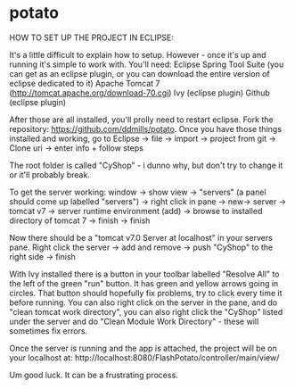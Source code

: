 potato
======

HOW TO SET UP THE PROJECT IN ECLIPSE:

It's a little difficult to explain how to setup. However - once it's up and running it's simple to work with. You'll need:
Eclipse
Spring Tool Suite (you can get as an eclipse plugin, or you can download the entire version of eclipse dedicated to it)
Apache Tomcat 7 (http://tomcat.apache.org/download-70.cgi)
Ivy (eclipse plugin)
Github (eclipse plugin)

After those are all installed, you'll prolly need to restart eclipse. Fork the repository: https://github.com/ddmills/potato. Once you have those things installed and working, go to 
Eclipse ->
file ->
import ->
project from git ->
Clone uri ->
enter info + follow steps

The root folder is called "CyShop" - i dunno why, but don't try to change it or it'll probably break.

To get the server working:
window ->
show view ->
"servers" (a panel should come up labelled "servers") ->
right click in pane -> 
new-> 
server ->
tomcat v7 ->
server runtime environment (add) ->
browse to installed directory of tomcat 7 ->
finish ->
finish

Now there should be a "tomcat v7.0 Server at localhost" in your servers pane. 
Right click the server ->
add and remove -> 
push "CyShop" to the right side ->
finish

With Ivy installed there is a button in your toolbar labelled "Resolve All" to the left of the green "run" button. It has green and yellow arrows going in circles. That button should hopefully fix problems, try to click every time it before running. You can also right click on the server in the pane, and do "clean tomcat work directory", you can also right click the "CyShop" listed under the server and do "Clean Module Work Directory" - these will sometimes fix errors.

Once the server is running and the app is attached, the project will be on your localhost at: http://localhost:8080/FlashPotato/controller/main/view/

Um good luck. It can be a frustrating process.
